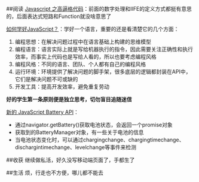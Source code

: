 ##阅读
[Javascript 之高逼格代码](http://www.html-js.com/article/2767)：前面的数字处理和IIFE的定义方式都挺有意思的，后面表达式短路和Function就没啥意思了

[如何学好JavaScript？](http://www.w3ctech.com/topic/852)：学好一个语言，重要的还是看清楚它的几个方面：

1. 编程思想：在解决问题过程中在语言基础上构建的思维模型
2. 编程语言：语言实际上就是写给机器执行的指令，因此需要关注正确性和执行效率，而事实上代码也是写给人看的，所以也要考虑编程风格
3. 编程风格：不同的语言、团队、个人都有自己的编程风格
4. 运行环境：环境提供了解决问题的脚手架，很多底层的逻辑都封装在API中，它们是解决问题不可或缺的
5. 开发工具：提高开发效率，避免重复劳动

**好的学生第一条原则便是独立思考，切勿盲目追随迷信**


[新的 JavaScript Battery API](http://www.html-js.com/article/2738)：

* 通过navigator.getBattery()获取电池状态，会返回一个promise对象
* 获取到的BatteryManager对象，有一些关于电池的信息
* 当电池状态变化时，可以通过chargingchange、chargingtimechange、dischargintimechange、levelchange等事件来检测

##收获
继续做私活，好久没写移动端页面了，手都生了

##生活
烦，行走也不方便，哪儿都不能去
